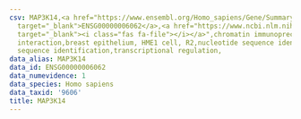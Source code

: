 ```yaml
---
csv: MAP3K14,<a href="https://www.ensembl.org/Homo_sapiens/Gene/Summary?db=core;g=ENSG00000006062"
  target="_blank">ENSG00000006062</a>,<a href="https://www.ncbi.nlm.nih.gov/pubmed/22863008"
  target="_blank"><i class="fas fa-file"></i></a>",chromatin immunoprecipitation assay,direct
  interaction,breast epithelium, HME1 cell, R2,nucleotide sequence identification,nucleotide
  sequence identification,transcriptional regulation,
data_alias: MAP3K14
data_id: ENSG00000006062
data_numevidence: 1
data_species: Homo sapiens
data_taxid: '9606'
title: MAP3K14
---
```

